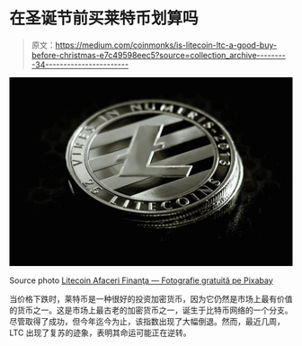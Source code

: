 # 在圣诞节前买莱特币划算吗

> 原文：<https://medium.com/coinmonks/is-litecoin-ltc-a-good-buy-before-christmas-e7c49598eec5?source=collection_archive---------34----------------------->

![](img/a6f5261a3c3832686b831a9dec44824d.png)

Source photo [Litecoin Afaceri Finanţa — Fotografie gratuită pe Pixabay](https://pixabay.com/ro/photos/litecoin-afaceri-finan%c5%a3a-financiar-3344896/)

当价格下跌时，莱特币是一种很好的投资加密货币，因为它仍然是市场上最有价值的货币之一。这是市场上最古老的加密货币之一，诞生于比特币网络的一个分支。尽管取得了成功，但今年迄今为止，该指数出现了大幅倒退。然而，最近几周，LTC 出现了复苏的迹象，表明其命运可能正在逆转。